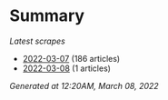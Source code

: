 # Summary
*Latest scrapes*
* [2022-03-07](https://github.com/nuuuwan/news_lk/blob/data/news_lk.2022-03-07.json) (186 articles)
* [2022-03-08](https://github.com/nuuuwan/news_lk/blob/data/news_lk.2022-03-08.json) (1 articles)

*Generated at 12:20AM, March 08, 2022*